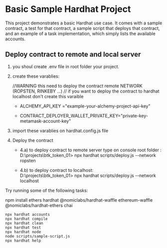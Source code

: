 # Basic Sample Hardhat Project

This project demonstrates a basic Hardhat use case. It comes with a sample contract, a test for that contract, a sample script that deploys that contract, and an example of a task implementation, which simply lists the available accounts.

## Deploy contract to remote and local server 

1. you shoul create .env file in root folder your project.  

2. create these varablies:  

    //WARNING this need to deploy the contract remote NETWORK (ROPSTEN, RINKEBY ...)
    // if you want to deploy the contract to hardhat localhost don't create this varaible
   - ALCHEMY_API_KEY ="example-your-alchemy-project-api-key"     

    
   - CONTRACT_DEPLOYER_WALLET_PRIVATE_KEY="private-key-metamask-account-key"  
3. import these varablies on hardhat.config.js file  

4. Deploy the contract

   - 4.a) to deploy contract to remote server type on console root folder :  
     D:\projects\btk_token_01> npx hardhat scripts/deploy.js --network ropsten  

   - 4.b) to deploy contract to localhost:  
     D:\projects\btk_token_01> npx hardhat scripts/deploy.js --network localhost    

  


Try running some of the following tasks:  

npm install ethers hardhat @nomiclabs/hardhat-waffle ethereum-waffle @nomiclabs/hardhat-ethers chai  

```shell
npx hardhat accounts
npx hardhat compile
npx hardhat clean
npx hardhat test
npx hardhat node
node scripts/sample-script.js
npx hardhat help
```

